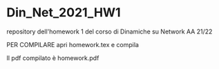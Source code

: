 # Din_Net_2021_HW1
repository dell'homework 1 del corso di Dinamiche su Network AA 21/22

PER COMPILARE 
apri homework.tex e compila 

Il pdf compilato è homework.pdf 
